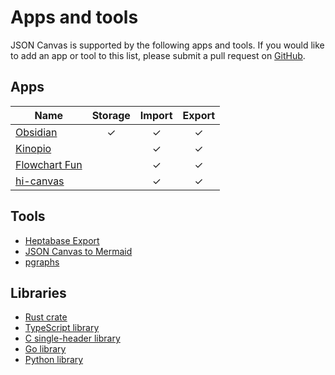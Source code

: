 # Apps and tools

JSON Canvas is supported by the following apps and tools. If you would like to add an app or tool to this list, please submit a pull request on [GitHub](https://github.com/obsidianmd/jsoncanvas).

## Apps

| Name                                            | Storage | Import | Export |
| ----------------------------------------------- | :-----: | :----: | :----: |
| [Obsidian](https://obsidian.md/)                |    ✓    |   ✓    |   ✓    |
| [Kinopio](https://kinopio.club/)                |         |   ✓    |   ✓    |
| [Flowchart Fun](https://flowchart.fun/)         |         |   ✓    |   ✓    |
| [hi-canvas](https://hi-canvas.marknoteapp.com/) |         |   ✓    |   ✓    |

## Tools

- [Heptabase Export](https://github.com/link-ding/Heptabase-Export)
- [JSON Canvas to Mermaid](https://alexwiench.github.io/json-canvas-to-mermaid-demo/)
- [pgraphs](https://www.npmjs.org/package/pgraphs)

## Libraries

- [Rust crate](https://crates.io/crates/jsoncanvas)
- [TypeScript library](https://npmjs.com/package/@trbn/jsoncanvas)
- [C single-header library](https://github.com/ossldossl/jsonCanvas)
- [Go library](https://github.com/supersonicpineapple/go-jsoncanvas)
- [Python library](https://pypi.org/project/PyJSONCanvas/)
